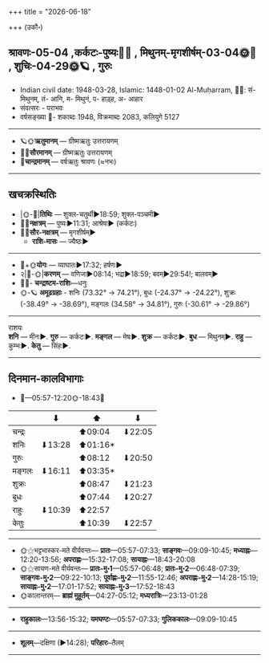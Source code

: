 +++
title = "2026-06-18"

+++
(उकौ॰)
## श्रावणः-05-04  ,कर्कटः-पुष्यः🌛🌌  ,  मिथुनम्-मृगशीर्षम्-03-04🌞🌌  ,  शुचिः-04-29🌞🪐  , गुरुः
- Indian civil date: 1948-03-28, Islamic: 1448-01-02 Al-Muḥarram, 🌌🌞: सं- मिथुनम्, तं- आनि, म- मिथुनं, प- हाड़्ह, अ- आहार
- संवत्सरः - पराभवः
- वर्षसङ्ख्या 🌛- शकाब्दः 1948, विक्रमाब्दः 2083, कलियुगे 5127
___________________
- 🪐🌞**ऋतुमानम्** — ग्रीष्मऋतुः उत्तरायणम्
- 🌌🌞**सौरमानम्** — ग्रीष्मऋतुः उत्तरायणम्
- 🌛**चान्द्रमानम्** — वर्षऋतुः श्रावणः (≈नभः)
___________________


## खचक्रस्थितिः
- |🌞-🌛|**तिथिः** — शुक्ल-चतुर्थी►18:59; शुक्ल-पञ्चमी►  
- 🌌🌛**नक्षत्रम्** — पुष्यः►11:31; आश्रेषा► (कर्कटः)  
- 🌌🌞**सौर-नक्षत्रम्** — मृगशीर्षम्►  
  - **राशि-मासः** — ज्यैष्ठः► 
___________________
- 🌛+🌞**योगः** — व्याघातः►17:32; हर्षणः►  
- २|🌛-🌞|**करणम्** — वणिजा►08:14; भद्रा►18:59; बवम्►29:54!; बालवम्►  
- 🌌🌛- **चन्द्राष्टम-राशिः**—धनुः  
- 🌞-🪐 **अमूढग्रहाः** - शनिः (73.32° → 74.21°), बुधः (-24.37° → -24.22°), शुक्रः (-38.49° → -38.69°), मङ्गलः (34.58° → 34.81°), गुरुः (-30.61° → -29.86°)
___________________
राशयः  
**शनि** — मीनः►. **गुरु** — कर्कटः►. **मङ्गल** — मेषः►. **शुक्र** — कर्कटः►. **बुध** — मिथुनम्►. **राहु** — कुम्भः►. **केतु** — सिंहः►. 
___________________


## दिनमान-कालविभागाः
- 🌅—05:57-12:20🌞-18:43🌇  

|      |⬇     |⬆     |⬇     |
|------|-----|-----|------|
|चन्द्रः|     |⬆09:04 |⬇22:05 |
|शनिः   |⬇13:28 |⬆01:16*|     |
|गुरुः  |     |⬆08:12 |⬇20:50 |
|मङ्गलः |⬇16:11 |⬆03:35*|     |
|शुक्रः |     |⬆08:47 |⬇21:23 |
|बुधः   |     |⬆07:44 |⬇20:27 |
|राहुः  |⬇10:39 |⬆22:57 |     |
|केतुः  |     |⬆10:39 |⬇22:57 |
___________________
- 🌞⚝भट्टभास्कर-मते वीर्यवन्तः— **प्रातः**—05:57-07:33; **साङ्गवः**—09:09-10:45; **मध्याह्नः**—12:20-13:56; **अपराह्णः**—15:32-17:08; **सायाह्नः**—18:43-20:08  
- 🌞⚝सायण-मते वीर्यवन्तः— **प्रातः-मु॰1**—05:57-06:48; **प्रातः-मु॰2**—06:48-07:39; **साङ्गवः-मु॰2**—09:22-10:13; **पूर्वाह्णः-मु॰2**—11:55-12:46; **अपराह्णः-मु॰2**—14:28-15:19; **सायाह्नः-मु॰2**—17:01-17:52; **सायाह्नः-मु॰3**—17:52-18:43  
- 🌞कालान्तरम्— **ब्राह्मं मुहूर्तम्**—04:27-05:12; **मध्यरात्रिः**—23:13-01:28  
___________________
- **राहुकालः**—13:56-15:32; **यमघण्टः**—05:57-07:33; **गुलिककालः**—09:09-10:45  
___________________
- **शूलम्**—दक्षिणा (►14:28); **परिहारः**–तैलम्  
___________________

